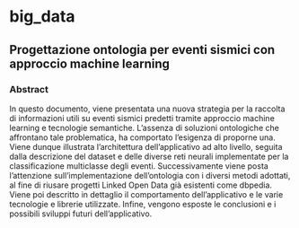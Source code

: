 # big_data

## Progettazione ontologia per eventi sismici con approccio machine learning

### Abstract

In questo documento, viene presentata una nuova strategia per la raccolta di informazioni utili su eventi sismici predetti tramite approccio machine learning e tecnologie semantiche. L’assenza di soluzioni ontologiche che affrontano tale problematica, ha comportato l’esigenza di proporne una. Viene dunque illustrata l’architettura dell’applicativo ad alto livello, seguita dalla descrizione del dataset e delle diverse reti neurali implementate per la classificazione multiclasse degli eventi. Successivamente viene posta l’attenzione sull’implementazione dell’ontologia con i diversi metodi adottati, al fine di riusare progetti Linked Open Data già esistenti come dbpedia. Viene poi descritto in dettaglio il comportamento dell’applicativo e le varie tecnologie e librerie utilizzate. Infine, vengono esposte le conclusioni e i possibili sviluppi futuri dell’applicativo.

